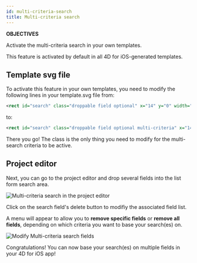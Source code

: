 ```yaml
---
id: multi-criteria-search
title: Multi-criteria search
---
```



<div class = "objectives"> 

**OBJECTIVES**

Activate the multi-criteria search in your own templates.</div> 

This feature is activated by default in all 4D for iOS-generated templates.

## Template svg file

To activate this feature in your own templates, you need to modify the following lines in your template.svg file from:

```xml
<rect id="search" class="droppable field optional" x="14" y="0" width="238" height="30" stroke-dasharray="5,2" ios:type="0,1,2,4,8,9,11,25,35" ios:bind="searchableField"/>

```

to:

```xml
<rect id="search" class="droppable field optional multi-criteria" x="14" y="0" width="238" height="30" stroke-dasharray="5,2" ios:type="0,1,2,4,8,9,11,25,35" ios:bind="searchableField"/>

```

There you go! The class is the only thing you need to modify for the multi-search criteria to be active.

## Project editor

Next, you can go to the project editor and drop several fields into the list form search area.

![Multi-criteria search in the project editor](assets/en/multi-criteria-search/multi-criteria-search-forms-section.png)

Click on the search field's delete button to modifiy the associated field list.

A menu will appear to allow you to **remove specific fields** or **remove all fields**, depending on which criteria you want to base your search(es) on.

![Modify Multi-criteria search fields](assets/en/multi-criteria-search/multi-criteria-search-forms-section-remove-fields.png)

Congratulations! You can now base your search(es) on multiple fields in your 4D for iOS app!